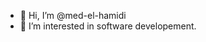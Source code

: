 - 👋 Hi, I’m @med-el-hamidi
- 👀 I’m interested in software developement.

<!---
med-el-hamidi/med-el-hamidi is a ✨ special ✨ repository because its `README.md` (this file) appears on your GitHub profile.
You can click the Preview link to take a look at your changes.
--->
